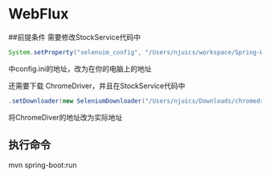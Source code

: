 # WebFlux
##前提条件
需要修改StockService代码中
```java
System.setProperty("selenuim_config", "/Users/njuics/workspace/Spring-WebFlux/spring-webflux-streaming/config.ini");
```
中config.ini的地址，改为在你的电脑上的地址

还需要下载 ChromeDriver，并且在StockService代码中
```java
.setDownloader(new SeleniumDownloader("/Users/njuics/Downloads/chromedriver")).thread(1).start();
```
将ChromeDiver的地址改为实际地址

## 执行命令
mvn spring-boot:run
